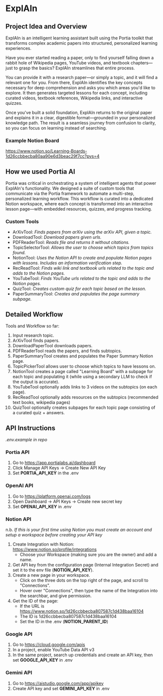 # ExplAIn

## Project Idea and Overview

ExplAIn is an intelligent learning assistant built using the Portia toolkit that transforms complex academic papers into structured, personalized learning experiences.

Have you ever started reading a paper, only to find yourself falling down a rabbit hole of Wikipedia pages, YouTube videos, and textbook chapters—just to grasp the basics? ExplAIn streamlines that entire process.

You can provide it with a research paper—or simply a topic, and it will find a relevant one for you. From there, ExplAIn identifies the key concepts necessary for deep comprehension and asks you which areas you'd like to explore. It then generates targeted lessons for each concept, including curated videos, textbook references, Wikipedia links, and interactive quizzes.

Once you've built a solid foundation, ExplAIn returns to the original paper and explains it in a clear, digestible format—grounded in your personalized knowledge path. The result is a seamless journey from confusion to clarity, so you can focus on learning instead of searching.


### Example Notion Board
https://www.notion.so/Learning-Boards-1d26ccbbecba80aa90e6d3beac29f7cc?pvs=4

## How we used Portia AI
Portia was critical in orchestrating a system of intelligent agents that power ExplAIn's functionality. We designed a suite of custom tools that communicate via the Portia framework to automate a multi-step, personalized learning workflow. This workflow is curated into a dedicated Notion workspace, where each concept is transformed into an interactive lesson page—with embedded resources, quizzes, and progress tracking.

### Custom Tools
* ArXivTool: _Finds papers from arXiv using the arXiv API, given a topic._
* DownloadTool: _Download papers given urls._
* PDFReaderTool: _Reads file and returns it without citations._
* TopicSelectorTool: _Allows the user to choose which topics from topics found._
* NotionTool: _Uses the Notion API to create and populate Notion pages with lessons. Includes an information verification step._
* RecReadTool: _Finds wiki link and textbook urls related to the topic and adds to the Notion pages._
* YouTubeTool: _Finds YouTube urls related to the topic and adds to the Notion pages._
* QuizTool: _Creates custom quiz for each topic based on the lesson._
* PaperSummaryTool: _Creates and populates the page summary subpage._

## Detailed Workflow

Tools and Workflow so far: 

  1. Input research topic.
  2. ArXivTool finds papers.
  3. DownloadPaperTool downloads papers.
  4. PDFReaderTool reads the papers, and finds subtopics.
  5. PaperSummaryTool creates and populates the Paper Summary Notion page.
  6. TopicPickerTool allows user to choose which topics to have lessons on.
  7. NotionTool creates a page called "Learning Board" with a subpage for each topic and populating it (while using a secondary LLM to check if the output is accurate).
  8. YouTubeTool optionally adds links to 3 videos on the subtopics (on each page).
  9. RecReadTool optionally adds resources on the subtopics (recommended text books, wikipedia pages)
  10. QuizTool optionally creates subpages for each topic page consisting of a curated quiz + answers. 

## API Instructions 
_.env.example in repo_

### Portia API
1. Go to https://app.portialabs.ai/dashboard
2. Click Manage API Keys -> Create New API Key
3. Set **PORTIA_API_KEY** in the .env

### OpenAI API 
1. Go to https://platform.openai.com/logs
2. Open Dashboard -> API Keys -> Create new secret key
3. Set **OPENAI_API_KEY** in .env

### Notion API 
n.b. _If this is your first time using Notion you must create an account and setup a workspace before creating your API key_
1. Create Integration with Notion: https://www.notion.so/profile/integrations
    - Choose your Workspace (making sure you are the owner) and add a name.
2. Get API key from the configuration page (Internal Integration Secret) and set it to the env file (**NOTION_API_KEY**). 
3. Create a new page in your workspace.
    - Click on the three dots on the top right of the page, and scroll to "Connections".
    - Hover over "Connections", then type the name of the Integration into the searchbar, and give permission.
4. Get the ID of the page: 
    - If the URL is https://www.notion.so/1d26ccbbecba807587c1d438baa16104
    - The ID is 1d26ccbbecba807587c1d438baa16104
    - Set the ID in the .env (**NOTION_PARENT_ID**)  

### Google API
1. Go to https://cloud.google.com/apis
2. In a project, enable YouTube Data API v3
3. In the same project, search up credentials and create an API key, then set **GOOGLE_API_KEY** in .env

### Gemini API
1. Go to https://aistudio.google.com/app/apikey
2. Create API key and set **GEMINI_API_KEY** in .env

